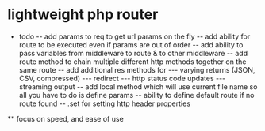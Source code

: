 # lightweight php router 

- todo 
-- add params to req to get url params on the fly 
-- add ability for route to be executed even if params are out of order 
-- add ability to pass variables from middleware to route & to other middleware
-- add route method to chain multiple different http methods together on the same route 
-- add additional res methods for
--- varying returns (JSON, CSV, compressed)
--- redirect
--- http status code updates
--- streaming output 
-- add local method which will use current file name so all you have to do is define params 
-- ability to define default route if no route found 
-- .set for setting http header properties 

** focus on speed, and ease of use